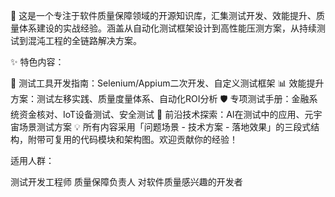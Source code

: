 🚀 这是一个专注于软件质量保障领域的开源知识库，汇集测试开发、效能提升、质量体系建设的实战经验。涵盖从自动化测试框架设计到高性能压测方案，从持续测试到混沌工程的全链路解决方案。

✨ 特色内容：

🔧 测试工具开发指南：Selenium/Appium二次开发、自定义测试框架
📊 效能提升方案：测试左移实践、质量度量体系、自动化ROI分析
🛡️ 专项测试手册：金融系统资金核对、IoT设备测试、安全测试
🧪 前沿技术探索：AI在测试中的应用、元宇宙场景测试方案
💡 所有内容采用「问题场景 - 技术方案 - 落地效果」的三段式结构，附带可复用的代码模块和架构图。欢迎贡献你的经验！

​​适用人群​​：

测试开发工程师
质量保障负责人
对软件质量感兴趣的开发者
